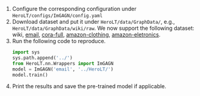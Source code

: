 1. Configure the corresponding configuration under `HeroLT/configs/ImGAGN/config.yaml`
2. Download dataset and put it under `HeroLT/data/GraphData/`, e.g., `HeroLT/data/GraphData/wiki/raw`.
We now support the following dataset: wiki, [email](https://github.com/shuaiOKshuai/Tail-GNN/tree/main/dataset/email), [cora-full](https://github.com/Leo-Q-316/ImGAGN/tree/main/dataset/cora), [amazon-clothing](https://github.com/kaize0409/GPN_Graph-Few-shot/tree/master/few_shot_data), [amazon-eletronics](https://github.com/kaize0409/GPN_Graph-Few-shot/tree/master/few_shot_data).
3. Run the following code to reproduce.
   ```python
   import sys
   sys.path.append('../')  
   from HeroLT.nn.Wrappers import ImGAGN
   model = ImGAGN('email', '../HeroLT/')
   model.train()
   ```
4. Print the results and save the pre-trained model if applicable.